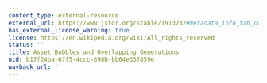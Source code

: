 ```yaml
---
content_type: external-resource
external_url: https://www.jstor.org/stable/1913232#metadata_info_tab_contents
has_external_license_warning: true
license: https://en.wikipedia.org/wiki/All_rights_reserved
status: ''
title: Asset Bubbles and Overlapping Generations
uid: b17f24ba-67f5-4ccc-898b-bb64e337859e
wayback_url: ''
---
```

